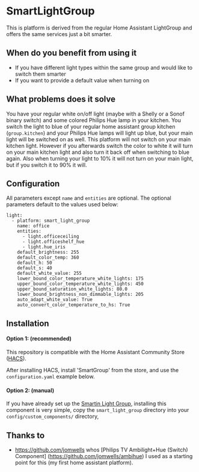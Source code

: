 # SmartLightGroup
This is platform is derived from the regular Home Assistant LightGroup and offers the same services just a bit smarter.

## When do you benefit from using it
- If you have different light types within the same group and would like to switch them smarter
- If you want to provide a default value when turning on

## What problems does it solve
You have your regular white on/off light (maybe with a Shelly or a Sonof binary switch) and some colored Philips Hue lamp in your kitchen.
You switch the light to blue of your regular home assistant group kitchen (`group.kitchen`) and your Philips Hue lamps will light up blue, but your main light will be switched on as well.
This platform will not switch on your main kitchen light. However if you afterwards switch the color to white it will turn on your main kitchen light and also turn it back off when switching to blue again.
Also when turning your light to 10% it will not turn on your main light, but if you switch it to 90% it will.

## Configuration

All parameters except `name` and `entities` are optional. The optional parameters default to the values used below:
```
light:
  - platform: smart_light_group
    name: office
    entities:
      - light.officeceiling
      - light.officeshelf_hue
      - light.hue_iris
    default_brightness: 255
    default_color_temp: 360
    default_h: 50
    default_s: 40
    default_white_value: 255
    lower_bound_color_temperature_white_lights: 175
    upper_bound_color_temperature_white_lights: 450
    upper_bound_saturation_white_lights: 80.0
    lower_bound_brightness_non_dimmable_lights: 205 
    auto_adapt_white_value: True
    auto_convert_color_temperature_to_hs: True 
```


## Installation

#### Option 1: (recommended)
This repository is compatible with the Home Assistant Community Store ([HACS](https://community.home-assistant.io/t/custom-component-hacs/121727)).

After installing HACS, install 'SmartGroup' from the store, and use the ```configuration.yaml``` example below.

#### Option 2: (manual)
If you have already set up the [Smartin Light Group](https://github.com/martinweu/smart_light_group), installing this component is very simple, copy the ```smart_light_group``` directory into your ```config/custom_components/``` directory,

## Thanks to 
- https://github.com/jomwells whos [Philips TV Ambilight+Hue (Switch) Component] (https://github.com/jomwells/ambihue) I used as a starting point for this (my first home assistant platform).